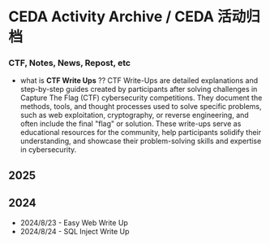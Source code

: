 # **CEDA Activity Archive / CEDA 活动归档**
### CTF, Notes, News, Repost, etc

* what is **CTF Write Ups** ??
CTF Write-Ups are detailed explanations and step-by-step guides created by participants after solving challenges in Capture The Flag (CTF) cybersecurity competitions. They document the methods, tools, and thought processes used to solve specific problems, such as web exploitation, cryptography, or reverse engineering, and often include the final "flag" or solution. These write-ups serve as educational resources for the community, help participants solidify their understanding, and showcase their problem-solving skills and expertise in cybersecurity.


## **2025**

## **2024**
* 2024/8/23 - Easy Web Write Up
* 2024/8/24 - SQL Inject Write Up
